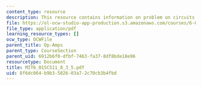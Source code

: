 ```yaml
---
content_type: resource
description: This resource contains information on problem on circuits.
file: https://ol-ocw-studio-app-production.s3.amazonaws.com/courses/6-01sc-introduction-to-electrical-engineering-and-computer-science-i-spring-2011/8f6dc064b9b3502603a72c70cb3b4fbd_MIT6_01SCS11_8_3_5.pdf
file_type: application/pdf
learning_resource_types: []
ocw_type: OCWFile
parent_title: Op-Amps
parent_type: CourseSection
parent_uid: 6912b6f0-dfbf-7463-fa37-8df8bde18e96
resourcetype: Document
title: MIT6_01SCS11_8_3_5.pdf
uid: 8f6dc064-b9b3-5026-03a7-2c70cb3b4fbd
---
```

